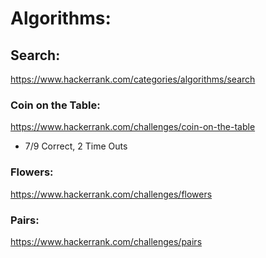 # Algorithms:

## Search:
https://www.hackerrank.com/categories/algorithms/search

### Coin on the Table:
https://www.hackerrank.com/challenges/coin-on-the-table

- 7/9 Correct, 2 Time Outs

### Flowers:
https://www.hackerrank.com/challenges/flowers

### Pairs:
https://www.hackerrank.com/challenges/pairs
